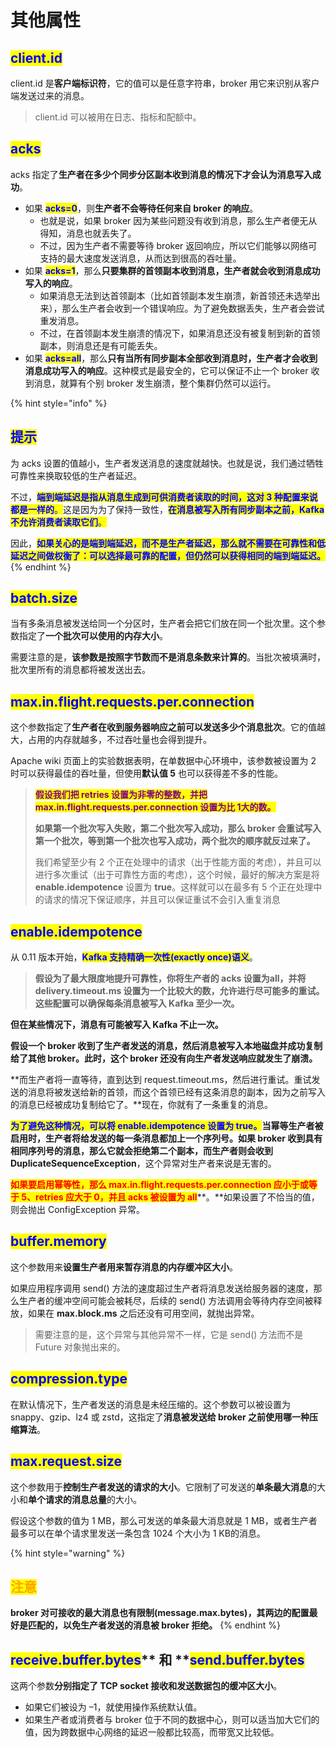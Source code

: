 # 其他属性

## <mark style="color:blue;">**client.id**</mark>

client.id 是**客户端标识符**，它的值可以是任意字符串，broker 用它来识别从客户端发送过来的消息。

> client.id 可以被用在日志、指标和配额中。

## <mark style="color:blue;">**acks**</mark>

acks 指定了**生产者在多少个同步分区副本收到消息的情况下才会认为消息写入成功**。

* 如果 <mark style="color:blue;">**acks=0**</mark>，则**生产者不会等待任何来自 broker 的响应**。
  * 也就是说，如果 broker 因为某些问题没有收到消息，那么生产者便无从得知，消息也就丢失了。
  * 不过，因为生产者不需要等待 broker 返回响应，所以它们能够以网络可支持的最大速度发送消息，从而达到很高的吞吐量。
* 如果 <mark style="color:blue;">**acks=1**</mark>，那么**只要集群的首领副本收到消息，生产者就会收到消息成功写入的响应**。
  * 如果消息无法到达首领副本（比如首领副本发生崩溃，新首领还未选举出来），那么生产者会收到一个错误响应。为了避免数据丢失，生产者会尝试重发消息。
  * 不过，在首领副本发生崩溃的情况下，如果消息还没有被复制到新的首领副本，则消息还是有可能丢失。
* 如果 <mark style="color:blue;">**acks=all**</mark>，那么**只有当所有同步副本全部收到消息时，生产者才会收到消息成功写入的响应**。这种模式是最安全的，它可以保证不止一个 broker 收到消息，就算有个别 broker 发生崩溃，整个集群仍然可以运行。

{% hint style="info" %}
## <mark style="color:blue;">提示</mark>

为 acks 设置的值越小，生产者发送消息的速度就越快。也就是说，我们通过牺牲可靠性来换取较低的生产者延迟。

不过，<mark style="color:blue;">**端到端延迟是指从消息生成到可供消费者读取的时间，这对 3 种配置来说都是一样的**</mark><mark style="color:blue;">。</mark>这是因为为了保持一致性，<mark style="color:blue;">**在消息被写入所有同步副本之前，Kafka 不允许消费者读取它们**</mark><mark style="color:blue;">。</mark>

因此，<mark style="color:blue;">**如果关心的是端到端延迟，而不是生产者延迟，那么就不需要在可靠性和低延迟之间做权衡了：可以选择最可靠的配置，但仍然可以获得相同的端到端延迟。**</mark>
{% endhint %}

## <mark style="color:blue;">**batch.size**</mark>

当有多条消息被发送给同一个分区时，生产者会把它们放在同一个批次里。这个参数指定了**一个批次可以使用的内存大小**。

需要注意的是，**该参数是按照字节数而不是消息条数来计算的**。当批次被填满时，批次里所有的消息都将被发送出去。

## <mark style="color:blue;">**max.in.flight.requests.per.connection**</mark>

这个参数指定了**生产者在收到服务器响应之前可以发送多少个消息批次**。它的值越大，占用的内存就越多，不过吞吐量也会得到提升。

Apache wiki 页面上的实验数据表明，在单数据中心环境中，该参数被设置为 2 时可以获得最佳的吞吐量，但使用**默认值 5** 也可以获得差不多的性能。

> <mark style="color:purple;">**假设我们把 retries 设置为非零的整数，并把 max.in.flight.requests.per.connection 设置为比 1大的数。**</mark>
>
> **如果第一个批次写入失败，第二个批次写入成功，那么 broker 会重试写入第一个批次，等到第一个批次也写入成功，两个批次的顺序就反过来了。**
>
> 我们希望至少有 2 个正在处理中的请求（出于性能方面的考虑），并且可以进行多次重试（出于可靠性方面的考虑），这个时候，最好的解决方案是将 **enable.idempotence** 设置为 **true**。这样就可以在最多有 5 个正在处理中的请求的情况下保证顺序，并且可以保证重试不会引入重复消息

## <mark style="color:blue;">**enable.idempotence**</mark>

从 0.11 版本开始，<mark style="color:blue;">**Kafka 支持精确一次性(exactly once)语义**</mark>。

> **假设为了最大限度地提升可靠性，你将生产者的 acks 设置为all，并将 delivery.timeout.ms 设置为一个比较大的数，允许进行尽可能多的重试。这些配置可以确保每条消息被写入 Kafka 至少一次。**

**但在某些情况下，消息有可能被写入 Kafka 不止一次。**

**假设一个 broker 收到了生产者发送的消息，然后消息被写入本地磁盘并成功复制给了其他 broker。此时，这个 broker 还没有向生产者发送响应就发生了崩溃。**

**而生产者将一直等待，直到达到 request.timeout.ms，然后进行重试。重试发送的消息将被发送给新的首领，而这个首领已经有这条消息的副本，因为之前写入的消息已经被成功复制给它了。**现在，你就有了一条重复的消息。

<mark style="color:blue;">**为了避免这种情况，可以将 enable.idempotence 设置为 true。**</mark>**当幂等生产者被启用时，生产者将给发送的每一条消息都加上一个序列号。如果 broker 收到具有相同序列号的消息，那么它就会拒绝第二个副本，而生产者则会收到 DuplicateSequenceException**，这个异常对生产者来说是无害的。

<mark style="color:red;">**如果要启用幂等性，那么 max.in.flight.requests.per.connection 应小于或等于 5、retries 应大于 0，并且 acks 被设置为 all**</mark>**。**如果设置了不恰当的值，则会抛出 ConfigException 异常。

## <mark style="color:blue;">**buffer.memory**</mark>

这个参数用来**设置生产者用来暂存消息的内存缓冲区大小**。

如果应用程序调用 send() 方法的速度超过生产者将消息发送给服务器的速度，那么生产者的缓冲空间可能会被耗尽，后续的 send() 方法调用会等待内存空间被释放，如果在 **max.block.ms** 之后还没有可用空间，就抛出异常。

> 需要注意的是，这个异常与其他异常不一样，它是 send() 方法而不是 Future 对象抛出来的。

## <mark style="color:blue;">**compression.type**</mark>

在默认情况下，生产者发送的消息是未经压缩的。这个参数可以被设置为 snappy、gzip、lz4 或 zstd，这指定了**消息被发送给 broker 之前使用哪一种压缩算法**。

## <mark style="color:blue;">**max.request.size**</mark>

这个参数用于**控制生产者发送的请求的大小**。它限制了可发送的**单条最大消息**的大小和**单个请求的消息总量**的大小。

假设这个参数的值为 1 MB，那么可发送的单条最大消息就是 1 MB，或者生产者最多可以在单个请求里发送一条包含 1024 个大小为 1 KB的消息。

{% hint style="warning" %}
## <mark style="color:orange;">注意</mark>

**broker 对可接收的最大消息也有限制(message.max.bytes)，其两边的配置最好是匹配的，以免生产者发送的消息被 broker 拒绝。**
{% endhint %}

## <mark style="color:blue;">**receive.buffer.bytes**</mark>** 和 **<mark style="color:blue;">**send.buffer.bytes**</mark>

这两个参数**分别指定了 TCP socket 接收和发送数据包的缓冲区大小**。

* 如果它们被设为 –1，就使用操作系统默认值。
* 如果生产者或消费者与 broker 位于不同的数据中心，则可以适当加大它们的值，因为跨数据中心网络的延迟一般都比较高，而带宽又比较低。
